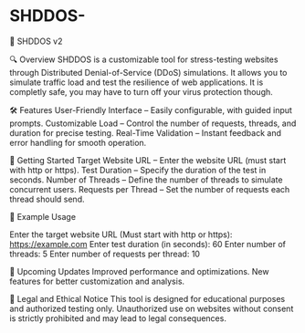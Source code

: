# SHDDOS-
🚀 SHDDOS v2

🔍 Overview
SHDDOS is a customizable tool for stress-testing websites through Distributed Denial-of-Service (DDoS) simulations. It allows you to simulate traffic load and test the resilience of web applications. It is completly safe, you may have to turn off your virus protection though.

🛠️ Features
User-Friendly Interface – Easily configurable, with guided input prompts.
Customizable Load – Control the number of requests, threads, and duration for precise testing.
Real-Time Validation – Instant feedback and error handling for smooth operation.

🚦 Getting Started
Target Website URL – Enter the website URL (must start with http or https).
Test Duration – Specify the duration of the test in seconds.
Number of Threads – Define the number of threads to simulate concurrent users.
Requests per Thread – Set the number of requests each thread should send.

📌 Example Usage

Enter the target website URL (Must start with http or https): https://example.com
Enter test duration (in seconds): 60
Enter number of threads: 5
Enter number of requests per thread: 10

🚧 Upcoming Updates
Improved performance and optimizations.
New features for better customization and analysis.

📜 Legal and Ethical Notice
This tool is designed for educational purposes and authorized testing only. Unauthorized use on websites without consent is strictly prohibited and may lead to legal consequences.
